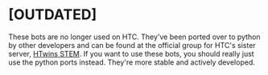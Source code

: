 # [OUTDATED]
These bots are no longer used on HTC. They've been ported over to python by other developers and can be found at the official group for HTC's sister server, [HTwins STEM](https://github.com/HTSTEM). If you want to use these bots, you should really just use the python ports instead. They're more stable and actively developed.
